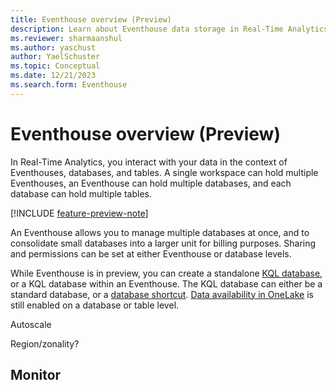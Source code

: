 ```yaml
---
title: Eventhouse overview (Preview)
description: Learn about Eventhouse data storage in Real-Time Analytics.
ms.reviewer: sharmaanshul
ms.author: yaschust
author: YaelSchuster
ms.topic: Conceptual
ms.date: 12/21/2023
ms.search.form: Eventhouse
---
```

# Eventhouse overview (Preview)

In Real-Time Analytics, you interact with your data in the context of Eventhouses, databases, and tables. A single workspace can hold multiple Eventhouses, an Eventhouse can hold multiple databases, and each database can hold multiple tables.

[!INCLUDE [feature-preview-note](../includes/feature-preview-note.md)]

An Eventhouse allows you to manage multiple databases at once, and to consolidate small databases into a larger unit for billing purposes. Sharing and permissions can be set at either Eventhouse or database levels. 

While Eventhouse is in preview, you can create a standalone [KQL database](create-database.md), or a KQL database within an Eventhouse. The KQL database can either be a standard database, or a [database shortcut](database-shortcut.md). [Data availability in OneLake](one-logical-copy.md) is still enabled on a database or table level.

Autoscale

Region/zonality?

## Monitor

